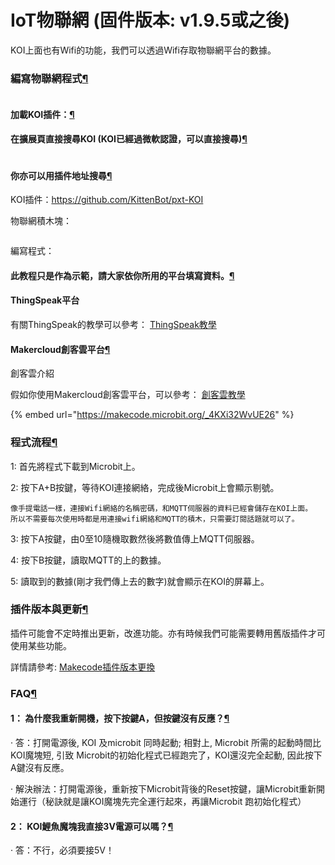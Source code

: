 # IoT物聯網 (固件版本: v1.9.5或之後)

KOI上面也有Wifi的功能，我們可以透過Wifi存取物聯網平台的數據。

### 編寫物聯網程式[¶](broken-reference)

<figure><img src="https://kittenbothk.readthedocs.io/en/latest/_images/mcbanner.png" alt=""><figcaption></figcaption></figure>

#### 加載KOI插件：[¶](broken-reference)

#### 在擴展頁直接搜尋KOI (KOI已經過微軟認證，可以直接搜尋)[¶](broken-reference)

<figure><img src="https://kittenbothk.readthedocs.io/en/latest/_images/koi_search.png" alt=""><figcaption></figcaption></figure>

#### 你亦可以用插件地址搜尋[¶](broken-reference)

KOI插件：https://github.com/KittenBot/pxt-KOI

物聯網積木塊：

<figure><img src="https://kittenbothk.readthedocs.io/en/latest/_images/11.png" alt=""><figcaption></figcaption></figure>

編寫程式：

#### 此教程只是作為示範，請大家依你所用的平台填寫資料。[¶](broken-reference)

#### ThingSpeak平台

有關ThingSpeak的教學可以參考： [ThingSpeak教學](https://kittenbothk.readthedocs.io/en/latest/Wifibrick/MakeCode/MC\_TS.html)

#### Makercloud創客雲平台[¶](broken-reference)

創客雲介紹

假如你使用Makercloud創客雲平台，可以參考： [創客雲教學](https://kittenbothk.readthedocs.io/en/latest/Wifibrick/MakeCode/makercloud.html)

{% embed url="https://makecode.microbit.org/_4KXi32WvUE26" %}

### 程式流程[¶](broken-reference)

1: 首先將程式下載到Microbit上。

2: 按下A+B按鍵，等待KOI連接網絡，完成後Microbit上會顯示剔號。

```
像手提電話一樣，連接Wifi網絡的名稱密碼，和MQTT伺服器的資料已經會儲存在KOI上面。
所以不需要每次使用時都是用連接wifi網絡和MQTT的積木，只需要訂閱話題就可以了。
```

3: 按下A按鍵，由0至10隨機取數然後將數值傳上MQTT伺服器。

4: 按下B按鍵，讀取MQTT的上的數據。

5: 讀取到的數據(剛才我們傳上去的數字)就會顯示在KOI的屏幕上。

### 插件版本與更新[¶](broken-reference)

插件可能會不定時推出更新，改進功能。亦有時候我們可能需要轉用舊版插件才可使用某些功能。

詳情請參考: [Makecode插件版本更換](../../../programmingplatforms/makecode/makecodeextupdate.md)

### FAQ[¶](broken-reference)

#### 1： 為什麼我重新開機，按下按鍵A，但按鍵沒有反應？[¶](broken-reference)

· 答：打開電源後, KOI 及microbit 同時起動; 相對上, Microbit 所需的起動時間比KOI魔塊短, 引致 Microbit的初始化程式已經跑完了，KOI還沒完全起動, 因此按下A鍵沒有反應。

· 解決辦法：打開電源後，重新按下Microbit背後的Reset按鍵，讓Microbit重新開始運行（秘訣就是讓KOI魔塊先完全運行起來，再讓Microbit 跑初始化程式）

#### 2： KOI鯉魚魔塊我直接3V電源可以嗎？[¶](broken-reference)

· 答：不行，必須要接5V！
